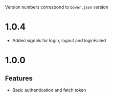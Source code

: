 Version numbers correspond to `bower.json` version

# 1.0.4

* Added signals for login, logout and loginFailed

# 1.0.0

## Features

* Basic authentication and fetch token
